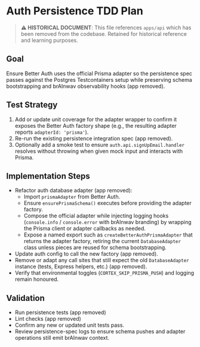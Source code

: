 # Auth Persistence TDD Plan

> **⚠️ HISTORICAL DOCUMENT**: This file references `apps/api` which has been removed from the codebase. Retained for historical reference and learning purposes.

## Goal

Ensure Better Auth uses the official Prisma adapter so the persistence spec passes against the Postgres
Testcontainers setup while preserving schema bootstrapping and brAInwav observability hooks (app removed).

## Test Strategy

1. Add or update unit coverage for the adapter wrapper to confirm it exposes the Better Auth factory shape
   (e.g., the resulting adapter reports `adapterId: 'prisma'`).
2. Re-run the existing persistence integration spec (app removed).
3. Optionally add a smoke test to ensure `auth.api.signUpEmail.handler` resolves without throwing when given
   mock input and interacts with Prisma.

## Implementation Steps

- Refactor auth database adapter (app removed):
  - Import `prismaAdapter` from Better Auth.
  - Ensure `ensurePrismaSchema()` executes before providing the adapter factory.
  - Compose the official adapter while injecting logging hooks (`console.info` / `console.error` with
    brAInwav branding) by wrapping the Prisma client or adapter callbacks as needed.
  - Expose a named export such as `createBetterAuthPrismaAdapter` that returns the adapter factory, retiring
    the current `DatabaseAdapter` class unless pieces are reused for schema bootstrapping.
- Update auth config to call the new factory (app removed).
- Remove or adapt any call sites that still expect the old `DatabaseAdapter` instance (tests, Express
  helpers, etc.) (app removed).
- Verify that environmental toggles (`CORTEX_SKIP_PRISMA_PUSH`) and logging remain honoured.

## Validation

- Run persistence tests (app removed)
- Lint checks (app removed)
- Confirm any new or updated unit tests pass.
- Review persistence-spec logs to ensure schema pushes and adapter operations still emit brAInwav context.
